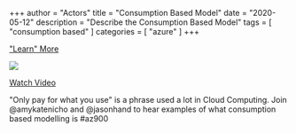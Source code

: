 +++
author = "Actors"
title = "Consumption Based Model"
date = "2020-05-12"
description = "Describe the Consumption Based Model"
tags = [
    "consumption based"
]
categories = [
    "azure"
]
+++

["Learn" More](https://jhand.dev/22)

![](/img/capexopex.png)

[Watch Video](https://twitter.com/i/status/1258562260387201025)

"Only pay for what you use" is a phrase used a lot in Cloud Computing. Join @amykatenicho and @jasonhand to hear examples of what consumption based modelling is #az900